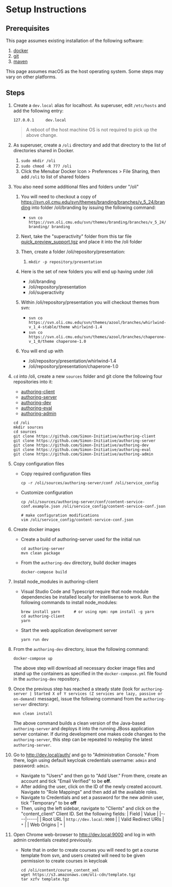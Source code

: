 # Setup Instructions

## Prerequisites

This page assumes existing installation of the following software:

1. [docker](https://www.docker.com/docker-mac)
2. [git](https://www.atlassian.com/git/tutorials/install-git)
3. [maven](https://www.mkyong.com/maven/install-maven-on-mac-osx)

This page assumes macOS as the host operating system.  Some steps may vary on other platforms.

## Steps

1. Create a `dev.local` alias for localhost.  As superuser, edit `/etc/hosts`
and add the following entry:
    ```
    127.0.0.1     dev.local
    ```
    > A reboot of the host machine OS is not required to pick up the above change.

1. As superuser, create a `/oli` directory and add that directory to the list
of directories shared in Docker.

    1. ```sudo mkdir /oli```
    1. ```sudo chmod -R 777 /oli```
    1. Click the Menubar Docker Icon > Preferences > File Sharing, then add ```/oli``` to list of shared folders

1. You also need some additional files and folders under "/oli"
    1. You will need to checkout a copy of https://svn.oli.cmu.edu/svn/themes/branding/branches/v_5_24/branding into folder /oli/branding by issuing the following command:

        * ```svn co https://svn.oli.cmu.edu/svn/themes/branding/branches/v_5_24/branding/ branding```

    2. Next, take the "superactivity" folder from this tar file [quick_preview_support.tgz](https://s3.amazonaws.com/oli-cdn/quick_preview_support.tgz) and place it into the /oli folder
    3. Then, create a folder /oli/repository/presentation:
        1. ```mkdir -p repository/presentation```
    4. Here is the set of new folders you will end up having under /oli
        * /oli/branding
        * /oli/repository/presentation
        * /oli/superactivity
    5. Within /oli/repository/presentation you will checkout themes from svn:
        * ```svn co https://svn.oli.cmu.edu/svn/themes/azool/branches/whirlwind-v_1_4-stable/theme whirlwind-1.4```
        * ```svn co https://svn.oli.cmu.edu/svn/themes/azool/branches/chaperone-v_1_0/theme chaperone-1.0```
    6. You will end up with
        * /oli/repository/presentation/whirlwind-1.4
        * /oli/repository/presentation/chaperone-1.0

2. `cd` into /oli, create a new `sources` folder and git clone the following four repositories into it:
    * [authoring-client](https://github.com/Simon-Initiative/authoring-client)
    * [authoring-server](https://github.com/Simon-Initiative/authoring-server)
    * [authoring-dev](https://github.com/Simon-Initiative/authoring-dev)
    * [authoring-eval](https://github.com/Simon-Initiative/authoring-eval)
    * [authoring-admin](https://github.com/Simon-Initiative/authoring-admin)


    ```
    cd /oli
    mkdir sources
    cd sources
    git clone https://github.com/Simon-Initiative/authoring-client
    git clone https://github.com/Simon-Initiative/authoring-server
    git clone https://github.com/Simon-Initiative/authoring-dev
    git clone https://github.com/Simon-Initiative/authoring-eval
    git clone https://github.com/Simon-Initiative/authoring-admin
    ```

3. Copy configuration files
    * Copy required configuration files
      ```
      cp -r /oli/sources/authoring-server/conf /oli/service_config
      ```

    * Customize configuration
      ```
      cp /oli/sources/authoring-server/conf/content-service-conf.example.json /oli/service_config/content-service-conf.json
      
      # make configuration modifications
      vim /oli/service_config/content-service-conf.json
      ```

4. Create docker images
    * Create a build of authoring-server used for the initial run
      ```
      cd authoring-server
      mvn clean package
      ```

    * From the `authoring-dev` directory, build docker images
      ```
      docker-compose build
      ```

5. Install node_modules in authoring-client
    * Visual Studio Code and Typescript require that node module dependencies be installed locally for intellisense to work. Run the following commands to install node_modules:
      ```
      brew install yarn      # or using npm: npm install -g yarn
      cd authoring-client
      yarn
      ```

    * Start the web application development server
      ```
      yarn run dev
      ```

6. From the `authoring-dev` directory, issue the following command:

    ```
    docker-compose up
    ```

    The above step will download all necessary docker image files and stand up the containers as
    specified in the `docker-compose.yml` file found in the `authoring-dev` repository.

7. Once the previous step has reached a steady state (look for `authoring-server | Started X of Y services (Z services are lazy, passive or on-demand)` message), issue the following command from the `authoring-server` directory:

    ```
    mvn clean install
    ```

    The above command builds a clean version of the Java-based `authoring-server` and deploys it into the running JBoss application server container. If during development one makes code changes to the `authoring-server`, this step can be repeated to redeploy the latest `authoring-server`.

8. Go to <http://dev.local/auth/> and go to "Administration Console." From there, login using default keycloak credentials username: `admin` and password: `admin`.
    * Navigate to "Users" and then go to "Add User." From there, create an account and tick "Email Verified" to be **off**.
    * After adding the user, click on the ID of the newly created account. Navigate to "Role Mappings" and then add all the available roles.
    * Navigate to Credentials and set a password for the new admin user, tick "Temporary" to be **off**
    * Then, using the left sidebar, navigate to "Clients" and click on the "content_client" Client ID. Set the following fields:
      | Field | Value |
      |----|-----|
      | Root URL | `http://dev.local:9000` |
      | Valid Redirect URIs | `*` |
      | Web Origins  | `*` |
      

9. Open Chrome web-browser to <http://dev.local:9000> and log in with admin credentials created previously.
    * Note that in order to create courses you will need to get a course template from svn, and users created will need to be given permission to create courses in keycloak
      ```
      cd /oli/content/course_content_xml
      wget https://s3.amazonaws.com/oli-cdn/template.tgz
      tar xzfv template.tgz
      ```

